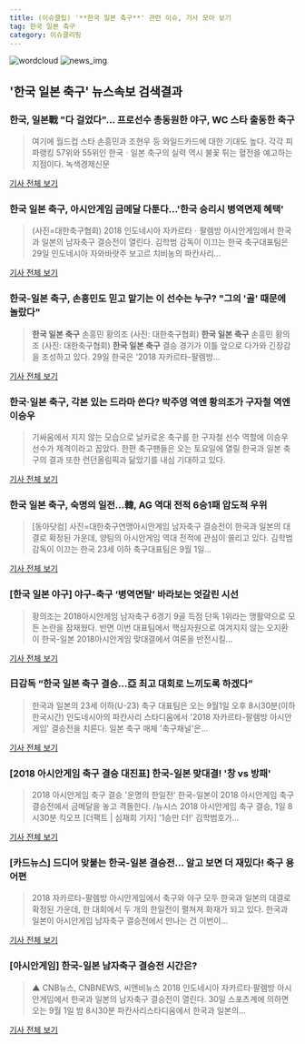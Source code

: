 ```yaml
---
title: (이슈클립) '**한국 일본 축구**' 관련 이슈, 기사 모아 보기
tag: 한국 일본 축구
category: 이슈클리핑
---
```

![wordcloud](https://s3.ap-northeast-2.amazonaws.com/lyrics101-wordcloud/2018-08-30-1535599197.png)
![news_img](https://user-images.githubusercontent.com/42597476/44507050-1206f400-a6e4-11e8-8d98-7ffbfebb353f.png)
## **'**한국 일본 축구**'** 뉴스속보 검색결과
### 한국, 일본戰 "다 걸었다"… 프로선수 총동원한 야구, WC 스타 출동한 축구

>여기에 월드컵 스타 손흥민과 조현우 등 와일드카드에 대한 기대도 높다. 각각 피파랭킹 57위와 55위인 한국ㆍ일본 축구의 실력 역시 불꽃 튀는 혈전을 예고하는 지점이다. 녹색경제신문

<a href="http://www.greened.kr/news/articleView.html?idxno=73501" target="_blank">기사 전체 보기</a>

### **한국 일본 축구**, 아시안게임 금메달 다툰다...'한국 승리시 병역면제 혜택'

>(사진=대한축구협회) 2018 인도네시아 자카르타ㆍ팔렘방 아시안게임에서 한국과 일본의 남자축구 결승전이 열린다. 김학범 감독이 이끄는 한국 축구대표팀은 29일 인도네시아 자와바랏주 보고르 치비농의 파칸사리...

<a href="http://www.anewsa.com/detail.php?number=1363513&thread=06r02" target="_blank">기사 전체 보기</a>

### 한국-일본 축구, 손흥민도 믿고 맡기는 이 선수는 누구? "그의 '골' 때문에 놀랐다"

>**한국 일본 축구** 손흥민 황의조 (사진: 대한축구협회) **한국 일본 축구** 손흥민 황의조 (사진: 대한축구협회) **한국 일본 축구** 결승 경기가 이틀 앞으로 다가와 긴장감을 조성하고 있다. 29일 한국은 '2018 자카르타-팔렘방...

<a href="http://www.dtnews24.com/news/articleView.html?idxno=524039" target="_blank">기사 전체 보기</a>

### 한국·일본 축구, 각본 있는 드라마 쓴다? 박주영 역엔 황의조가 구자철 역엔 이승우

>기싸움에서 지지 않는 모습으로 날카로운 축구를 한 구자철 선수 역할에 이승우 선수가 제격이라고 꼽았다. 한편 축구팬들은 오는 토요일에 열릴 한국과 일본 축구의 결과 또한 런던올림픽과 닮았기를 내심 기대하고 있다.

<a href="http://www.dtoday.co.kr/news/articleView.html?idxno=276765" target="_blank">기사 전체 보기</a>

### **한국 일본 축구**, 숙명의 일전…韓, AG 역대 전적 6승1패 압도적 우위

>[동아닷컴] 사진=대한축구연맹아시안게임 남자축구 결승전이 한국과 일본의 대결로 확정된 가운데, 양팀의 아시안게임 역대 전적에 관심이 쏠리고 있다. 김학범 감독이 이끄는 한국 23세 이하 축구대표팀은 9월 1일...

<a href="http://news.donga.com/3/all/20180830/91749268/2" target="_blank">기사 전체 보기</a>

### [한국 일본 야구] 야구-축구 ‘병역면탈’ 바라보는 엇갈린 시선

>황의조는 2018아시안게임 남자축구 6경기 9골 득점 단독 1위라는 맹활약으로 모든 논란을 잠재웠다. 반면 이번 대표팀에서 핵심자원으로 여겨지지 않는 오지환이 한국-일본 2018아시안게임 맞대결에서 여론을 반전시킬...

<a href="http://sports.mk.co.kr/view.php?year=2018&no=546045" target="_blank">기사 전체 보기</a>

### 日감독 “**한국 일본 축구** 결승…亞 최고 대회로 느끼도록 하겠다”

>한국과 일본의 23세 이하(U-23) 축구 대표팀은 오는 9월1일 오후 8시30분(이하 한국시간) 인도네시아의 파칸사리 스타디움에서 '2018 자카르타-팔렘방 아시안게임' 결승전을 치른다. 일본 축구 매체 '축구채널'은...

<a href="http://www.newsen.com/news_view.php?uid=201808301130303040" target="_blank">기사 전체 보기</a>

### [2018 아시안게임 축구 결승 대진표] 한국-일본 맞대결! '창 vs 방패'

>2018 아시안게임 축구 결승 '운명의 한일전' 한국-일본이 2018 아시안게임 축구 결승전에서 금메달을 놓고 격돌한다. /뉴시스 2018 아시안게임 축구 결승, 1일 8시30분 킥오프 [더팩트 | 심재희 기자] '1승만 더!' 김학범호가...

<a href="http://news.tf.co.kr/read/soccer/1731992.htm" target="_blank">기사 전체 보기</a>

### [카드뉴스] 드디어 맞붙는 한국-일본 결승전... 알고 보면 더 재밌다! 축구 용어편

>2018 자카르타-팔렘방 아시안게임에서 축구와 야구 모두 한국과 일본의 대결로 확정된 가운데, 한 대회에서 두 개의 한일전이 펼쳐져 화재가 되고 있다. 한국과 일본이 아시안게임 남자축구 결승전에서 만나는 건 이번이...

<a href="http://www.sporbiz.co.kr/news/articleView.html?idxno=267584" target="_blank">기사 전체 보기</a>

### [아시안게임] 한국-일본 남자축구 결승전 시간은?

>▲ CNB뉴스, CNBNEWS, 씨앤비뉴스 2018 인도네시아 자카르타·팔렘방 아시안게임에서 한국과 일본의 남자축구 결승전이 열린다. 30일 스포츠계에 의하면 오는 9월 1일 밤 8시30분 파칸사리스타디움에서 한국과 일본의...

<a href="http://www.cnbnews.com/news/article.html?no=383621" target="_blank">기사 전체 보기</a>


